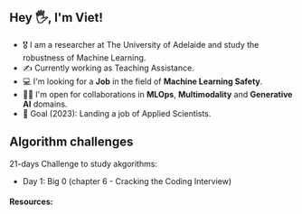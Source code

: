 ## Hey 🖐, I'm Viet!

- 🎖  I am a researcher at The University of Adelaide and study the robustness of Machine Learning.
- ✍ Currently working as Teaching Assistance. 
- 💻 I'm looking for a **Job** in the field of **Machine Learning Safety**.
- 🤝🏻 I'm open for collaborations in **MLOps**, **Multimodality** and **Generative AI** domains.
- 🎯 Goal (2023): Landing a job of Applied Scientists.

## Algorithm challenges

21-days Challenge to study akgorithms:
- Day 1: Big 0 (chapter 6 - Cracking the Coding Interview)

#### Resources:
